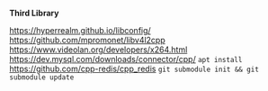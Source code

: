 **Third Library**

https://hyperrealm.github.io/libconfig/
https://github.com/mpromonet/libv4l2cpp
https://www.videolan.org/developers/x264.html
https://dev.mysql.com/downloads/connector/cpp/ `apt install`
https://github.com/cpp-redis/cpp_redis `git submodule init && git submodule update`
